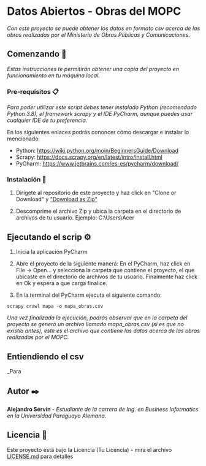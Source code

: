 # Datos Abiertos - Obras del MOPC

_Con este proyecto se puede obtener los datos en formato csv acerca de las obras realizadas por el Ministerio de Obras Públicas y Comunicaciones._

## Comenzando 🚀

_Estas instrucciones te permitirán obtener una copia del proyecto en funcionamiento en tu máquina local._

### Pre-requisitos 📋

_Para poder utilizar este script debes tener instalado Python (recomendado Python 3.8), el framework scrapy y el IDE PyCharm, aunque puedes usar cualquier IDE de tu preferencia._

En los siguientes enlaces podrás cononcer cómo descargar e instalar lo mencionado:
- Python: https://wiki.python.org/moin/BeginnersGuide/Download
- Scrapy: https://docs.scrapy.org/en/latest/intro/install.html
- PyCharm: https://www.jetbrains.com/es-es/pycharm/download/

### Instalación 🔧

1. Dirígete al repositorio de este proyecto y haz click en "Clone or Download" y ["Download as Zip"](https://github.com/alesservin/Datos-Abiertos---Obras-del-MOPC/archive/master.zip)

2. Descomprime el archivo Zip y ubica la carpeta en el directorio de archivos de tu usuario. Ejemplo: C:\Users\Acer


## Ejecutando el scrip ⚙️

1. Inicia la aplicación PyCharm

2. Abre el proyecto de la siguiente manera: En el PyCharm, haz click en File -> Open... y selecciona la carpeta que contiene el proyecto, el que ubicaste en el directorio de archivos de tu usuario. Finalmente haz click en Ok y espera a que carga finalice.

3. En la terminal del PyCharm ejecuta el siguiente comando:

```
scrapy crawl mapa -o mapa_obras.csv
```

_Una vez finalizada la ejecución, podrás observar que en la carpeta del proyecto se generó un archivo llamado mapa_obras.csv (si es que no existía antes), este es el archivo que contiene los datos acerca de las obras realizadas por el MOPC._

## Entiendiendo el csv
_Para 

## Autor ✒️

**Alejandro Servín** - *Estudiante de la carrera de Ing. en Business Informatics en la Universidad Paraguayo Alemana*.

## Licencia 📄

Este proyecto está bajo la Licencia (Tu Licencia) - mira el archivo [LICENSE.md](LICENSE.md) para detalles